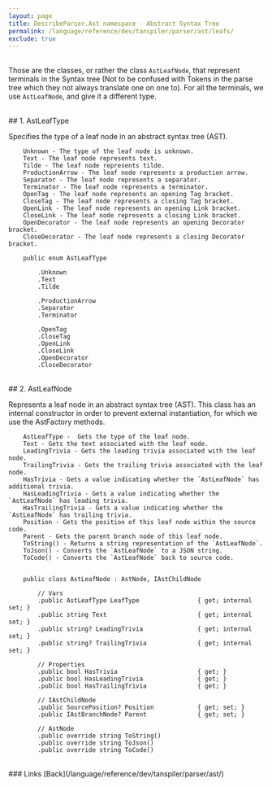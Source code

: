 ```yaml
---
layout: page
title: DescribeParser.Ast namespace - Abstract Syntax Tree
permalink: /language/reference/dev/tanspiler/parser/ast/leafs/
exclude: true
---
```

<br>Those are the classes, or rather the class `AstLeafNode`, that represent terminals in the Syntax tree (Not to be confused with Tokens in the parse tree which they not always translate one on one to). For all the terminals, we use `AstLeafNode`, and give it a different type.

<br>
## 1. AstLeafType

Specifies the type of a leaf node in an abstract syntax tree (AST).

        Unknown - The type of the leaf node is unknown.
        Text - The leaf node represents text.
        Tilde - The leaf node represents tilde.
        ProductionArrow - The leaf node represents a production arrow.
        Separator - The leaf node represents a separator.
        Terminator - The leaf node represents a terminator.
        OpenTag - The leaf node represents an opening Tag bracket.
        CloseTag - The leaf node represents a closing Tag bracket.
        OpenLink - The leaf node represents an opening Link bracket.
        CloseLink - The leaf node represents a closing Link bracket.
        OpenDecorator - The leaf node represents an opening Decorator bracket.
        CloseDecorator - The leaf node represents a closing Decorator bracket.

        public enum AstLeafType

            .Unknown
            .Text
            .Tilde

            .ProductionArrow
            .Separator
            .Terminator

            .OpenTag
            .CloseTag
            .OpenLink
            .CloseLink
            .OpenDecorator
            .CloseDecorator


<br>
## 2. AstLeafNode

Represents a leaf node in an abstract syntax tree (AST). This class has an internal constructor in order to prevent external instantiation, for which we use the AstFactory methods.

        AstLeafType -  Gets the type of the leaf node.
        Text - Gets the text associated with the leaf node.
        LeadingTrivia - Gets the leading trivia associated with the leaf node.
        TrailingTrivia - Gets the trailing trivia associated with the leaf node.
        HasTrivia - Gets a value indicating whether the `AstLeafNode` has additional trivia.
        HasLeadingTrivia - Gets a value indicating whether the `AstLeafNode` has leading trivia.
        HasTrailingTrivia - Gets a value indicating whether the `AstLeafNode` has trailing trivia.
        Position - Gets the position of this leaf node within the source code.
        Parent - Gets the parent branch node of this leaf node.
        ToString() - Returns a string representation of the `AstLeafNode`.
        ToJson() - Converts the `AstLeafNode` to a JSON string.
        ToCode() - Converts the `AstLeafNode` back to source code.


        public class AstLeafNode : AstNode, IAstChildNode

            // Vars
            .public AstLeafType LeafType                { get; internal set; }
            .public string Text                         { get; internal set; }
            .public string? LeadingTrivia               { get; internal set; }
            .public string? TrailingTrivia              { get; internal set; }

            // Properties
            .public bool HasTrivia                      { get; }
            .public bool HasLeadingTrivia               { get; }
            .public bool HasTrailingTrivia              { get; }

            // IAstChildNode
            .public SourcePosition? Position            { get; set; }
            .public IAstBranchNode? Parent              { get; set; }

            // AstNode
            .public override string ToString()
            .public override string ToJson()
            .public override string ToCode()


<br>
### Links
[Back](/language/reference/dev/tanspiler/parser/ast/)